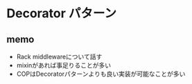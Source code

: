 # Decorator パターン

## memo
- Rack middlewareについて話す
- mixinがあれば事足りることが多い
- COPはDecoratorパターンよりも良い実装が可能なことが多い
